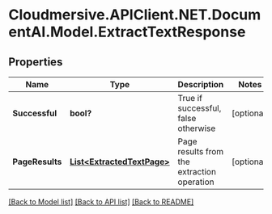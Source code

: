 # Cloudmersive.APIClient.NET.DocumentAI.Model.ExtractTextResponse
## Properties

Name | Type | Description | Notes
------------ | ------------- | ------------- | -------------
**Successful** | **bool?** | True if successful, false otherwise | [optional] 
**PageResults** | [**List&lt;ExtractedTextPage&gt;**](ExtractedTextPage.md) | Page results from the extraction operation | [optional] 

[[Back to Model list]](../README.md#documentation-for-models) [[Back to API list]](../README.md#documentation-for-api-endpoints) [[Back to README]](../README.md)

